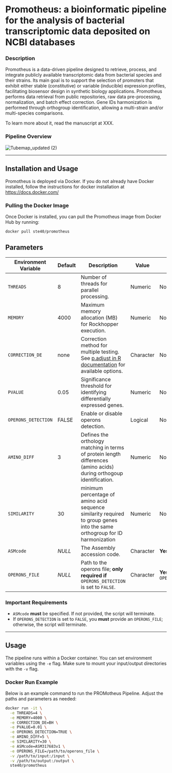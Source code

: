 # Promotheus: a bioinformatic pipeline for the analysis of bacterial transcriptomic data deposited on NCBI databases

### Description
Promotheus is a data-driven pipeline designed to retrieve, process, and integrate publicly available transcriptomic data from bacterial species and their strains. Its main goal is to support the selection of promoters that exhibit either stable (constitutive) or variable (inducible) expression profiles, facilitating biosensor design in synthetic biology applications.
Promotheus performs data retrieval from public repositories, raw data pre-processing, normalization, and batch effect correction. Gene IDs harmonization is performed through orthogroup identification, allowing a multi-strain and/or multi-species comparisons.

To learn more about it, read the manuscript at XXX.

### Pipeline Overview

![Tubemap_updated (2)](https://github.com/user-attachments/assets/5db7ef1b-80d8-44d8-9aa4-53ccadbff13f)


---

## Installation and Usage

Promotheus is deployed via Docker. If you do not already have Docker installed, follow the instructions for docker installation at https://docs.docker.com/

### Pulling the Docker Image

Once Docker is installed, you can pull the Promotheus image from Docker Hub by running:

```bash
docker pull ste40/promotheus
```
## Parameters


| Environment Variable | Default | Description                                                                                                 | Value | **Required?**             |
|----------------------|---------|-------------------------------------------------------------------------------------------------------------|------------|----------------------------|
| `THREADS`           | 8       | Number of threads for parallel processing.                                                                  | Numeric    | No                         |
| `MEMORY`            | 4000    | Maximum memory allocation (MB) for Rockhopper execution.                                            | Numeric    | No                         |
| `CORRECTION_DE`     | none    | Correction method for multiple testing. See [p.adjust in R documentation](https://www.rdocumentation.org/packages/stats/versions/3.6.2/topics/p.adjust) for available options. | Character | No                         |
| `PVALUE`            | 0.05    | Significance threshold for identifying differentially expressed genes.                                      | Numeric    | No                         |
| `OPERONS_DETECTION` | FALSE   | Enable or disable operons detection.                                                                        | Logical    | No                         |
| `AMINO_DIFF`        | 3       | Defines the orthology matching in terms of protein length differences (amino acids) during orthogoup identification.                                       | Numeric    | No                         |
| `SIMILARITY`        | 30      | minimum percentage of amino acid sequence similarity required to group genes into the same orthogroup for ID harmonization                                                          | Numeric    | No                         |
| `ASMcode`           | *NULL* | The Assembly accession code.                                                                 | Character | **Yes** (required)         |
| `OPERONS_FILE`      | *NULL* | Path to the operons file; **only required if** `OPERONS_DETECTION` is set to `FALSE`.                       | Character | **Yes** if `OPERONS_DETECTION=FALSE` |

### Important Requirements

- `ASMcode` **must** be specified. If not provided, the script will terminate.
- If `OPERONS_DETECTION` is set to `FALSE`, you **must** provide an `OPERONS_FILE`; otherwise, the script will terminate.

---

## Usage

The pipeline runs within a Docker container. You can set environment variables using the `-e` flag. Make sure to mount your input/output directories with the `-v` flag.

### Docker Run Example

Below is an example command to run the PROMotheus Pipeline. Adjust the paths and parameters as needed:

```bash
docker run -it \
  -e THREADS=4 \
  -e MEMORY=4000 \
  -e CORRECTION_DE=BH \
  -e PVALUE=0.01 \
  -e OPERONS_DETECTION=TRUE \
  -e AMINO_DIFF=5 \
  -e SIMILARITY=30 \
  -e ASMcode=ASM317683v1 \
  -e OPERONS_FILE=/path/to/operons_file \
  -v /path/to/input:/input \
  -v /path/to/output:/output \
  ste40/promotheus
```

